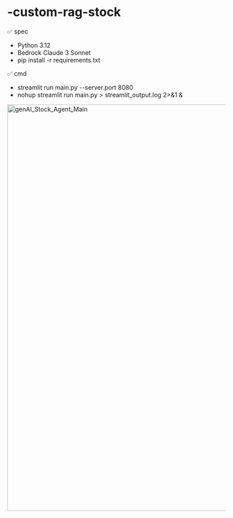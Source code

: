 # -custom-rag-stock

✅ spec
- Python 3.12
- Bedrock Claude 3 Sonnet
- pip install -r requirements.txt

✅ cmd
- streamlit run main.py --server.port 8080
- nohup streamlit run main.py > streamlit_output.log 2>&1 &

<img width="935" alt="genAI_Stock_Agent_Main" src="https://github.com/user-attachments/assets/bba08b98-fecf-446a-aa54-23bbce6d9a7a">

